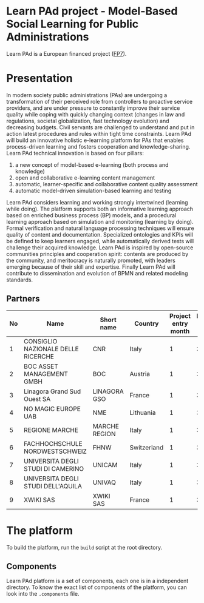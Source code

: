 Learn PAd project - Model-Based Social Learning for Public Administrations
==========================================================================

Learn PAd is a European financed project ([FP7](http://cordis.europa.eu/fp7/)).

# Presentation
In modern society public administrations (PAs) are undergoing a transformation
of their perceived role from controllers to proactive service providers, and are
under pressure to constantly improve their service quality while coping with
quickly changing context (changes in law and regulations, societal
globalization, fast technology evolution) and decreasing budgets. Civil servants
are challenged to understand and put in action latest procedures and rules
within tight time constraints. Learn PAd will build an innovative holistic
e-learning platform for PAs that enables process-driven learning and fosters
cooperation and knowledge-sharing. Learn PAd technical innovation is based on
four pillars:

1. a new concept of model-based e-learning (both process and knowledge)
2. open and collaborative e-learning content management
3. automatic, learner-specific and collaborative content quality assessment
4. automatic model-driven simulation-based learning and testing

Learn PAd considers learning and working strongly intertwined (learning while
doing).  The platform supports both an informative learning approach based on
enriched business process (BP) models, and a procedural learning approach based
on simulation and monitoring (learning by doing). Formal verification and
natural language processing techniques will ensure quality of content and
documentation. Specialized ontologies and KPIs will be defined to keep learners
engaged, while automatically derived tests will challenge their acquired
knowledge.  Learn PAd is inspired by open-source communities principles and
cooperation spirit: contents are produced by the community, and meritocracy is
naturally promoted, with leaders emerging because of their skill and expertise.
Finally Learn PAd will contribute to dissemination and evolution of BPMN and
related modeling standards.

## Partners

No | Name | Short name | Country | Project entry month | Project exit month
-- | ---- | ---------- | ------- | ------------------- | ------------------
1 | CONSIGLIO NAZIONALE DELLE RICERCHE | CNR | Italy | 1 | 30 
2 | BOC ASSET MANAGEMENT GMBH | BOC | Austria | 1 | 30 
3 | Linagora Grand Sud Ouest SA | LINAGORA GSO | France | 1 | 30 
4 | NO MAGIC EUROPE UAB | NME | Lithuania | 1 | 30 
5 | REGIONE MARCHE | MARCHE REGION | Italy | 1 | 30 
6 | FACHHOCHSCHULE NORDWESTSCHWEIZ | FHNW | Switzerland | 1 | 30 
7 | UNIVERSITA DEGLI STUDI DI CAMERINO | UNICAM | Italy | 1 | 30 
8 | UNIVERSITA DEGLI STUDI DELL'AQUILA | UNIVAQ | Italy | 1 | 30 
9 | XWIKI SAS | XWIKI SAS | France | 1 | 30 

# The platform
To build the platform, run the `build` script at the root directory.

## Components
Learn PAd platform is a set of components, each one is in a independent
directory.  To know the exact list of components of the platform, you can look
into the `.components` file.

